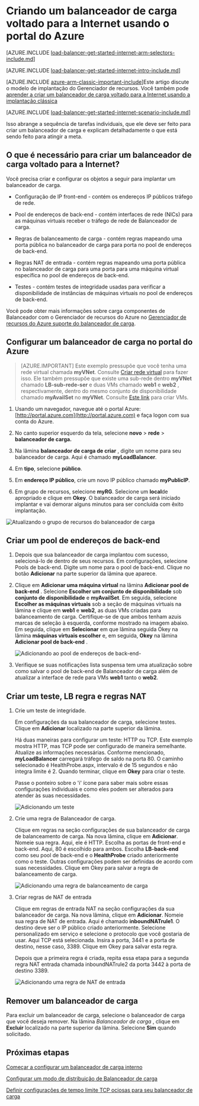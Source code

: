 <properties
   pageTitle="Criar um balanceador de carga voltado para a Internet no Gerenciador de recursos usando o portal de Azure | Microsoft Azure"
   description="Aprenda a criar um balanceador de carga voltado para a Internet no Gerenciador de recursos usando o portal do Azure"
   services="load-balancer"
   documentationCenter="na"
   authors="anavinahar"
   manager="narayan"
   editor=""
   tags="azure-resource-manager"
/>
<tags
   ms.service="load-balancer"
   ms.devlang="na"
   ms.topic="hero-article"
   ms.tgt_pltfrm="na"
   ms.workload="infrastructure-services"
   ms.date="09/14/2016"
   ms.author="annahar" />

# <a name="creating-an-internet-facing-load-balancer-using-the-azure-portal"></a>Criando um balanceador de carga voltado para a Internet usando o portal do Azure

[AZURE.INCLUDE [load-balancer-get-started-internet-arm-selectors-include.md](../../includes/load-balancer-get-started-internet-arm-selectors-include.md)]

[AZURE.INCLUDE [load-balancer-get-started-internet-intro-include.md](../../includes/load-balancer-get-started-internet-intro-include.md)]

[AZURE.INCLUDE [azure-arm-classic-important-include](../../includes/azure-arm-classic-important-include.md)]Este artigo discute o modelo de implantação do Gerenciador de recursos. Você também pode [aprender a criar um balanceador de carga voltado para a Internet usando a implantação clássica](load-balancer-get-started-internet-classic-portal.md)

[AZURE.INCLUDE [load-balancer-get-started-internet-scenario-include.md](../../includes/load-balancer-get-started-internet-scenario-include.md)]

Isso abrange a sequência de tarefas individuais, que ele deve ser feito para criar um balanceador de carga e explicam detalhadamente o que está sendo feito para atingir a meta.

## <a name="what-is-required-to-create-an-internet-facing-load-balancer"></a>O que é necessário para criar um balanceador de carga voltado para a Internet?

Você precisa criar e configurar os objetos a seguir para implantar um balanceador de carga.

- Configuração de IP front-end - contém os endereços IP públicos tráfego de rede.

- Pool de endereços de back-end - contém interfaces de rede (NICs) para as máquinas virtuais receber o tráfego de rede de Balanceador de carga.

- Regras de balanceamento de carga - contém regras mapeando uma porta pública no balanceador de carga para porta no pool de endereços de back-end.

- Regras NAT de entrada - contém regras mapeando uma porta pública no balanceador de carga para uma porta para uma máquina virtual específica no pool de endereços de back-end.

- Testes - contém testes de integridade usadas para verificar a disponibilidade de instâncias de máquinas virtuais no pool de endereços de back-end.

Você pode obter mais informações sobre carga componentes de Balanceador com o Gerenciador de recursos do Azure no [Gerenciador de recursos do Azure suporte do balanceador de carga](load-balancer-arm.md).


## <a name="set-up-a-load-balancer-in-azure-portal"></a>Configurar um balanceador de carga no portal do Azure

> [AZURE.IMPORTANT] Este exemplo pressupõe que você tenha uma rede virtual chamada **myVNet**. Consulte [Criar rede virtual](../virtual-network/virtual-networks-create-vnet-arm-pportal.md) para fazer isso. Ele também pressupõe que existe uma sub-rede dentro **myVNet** chamado **LB-sub-rede-ser** e duas VMs chamado **web1** e **web2** , respectivamente, dentro do mesmo conjunto de disponibilidade chamado **myAvailSet** no **myVNet**. Consulte [Este link](../virtual-machines/virtual-machines-windows-hero-tutorial.md) para criar VMs.


1. Usando um navegador, navegue até o portal Azure: [http://portal.azure.com](http://portal.azure.com) e faça logon com sua conta do Azure.

2. No canto superior esquerdo da tela, selecione **novo** > **rede** > **balanceador de carga.**

3. Na lâmina **balanceador de carga de criar** , digite um nome para seu balanceador de carga. Aqui é chamado **myLoadBalancer**.

4. Em **tipo**, selecione **público**.

5. Em **endereço IP público**, crie um novo IP público chamado **myPublicIP**.

6. Em grupo de recursos, selecione **myRG**. Selecione um **local**de apropriado e clique em **Okey**. O balanceador de carga será iniciado implantar e vai demorar alguns minutos para ser concluída com êxito implantação.

![Atualizando o grupo de recursos do balanceador de carga](./media/load-balancer-get-started-internet-portal/1-load-balancer.png)


## <a name="create-a-back-end-address-pool"></a>Criar um pool de endereços de back-end

1. Depois que sua balanceador de carga implantou com sucesso, selecioná-lo de dentro de seus recursos. Em configurações, selecione Pools de back-end. Digite um nome para o pool de back-end. Clique no botão **Adicionar** na parte superior da lâmina que aparece.

2. Clique em **Adicionar uma máquina virtual** na lâmina **Adicionar pool de back-end** .  Selecione **Escolher um conjunto de disponibilidade** sob **conjunto de disponibilidade** e **myAvailSet**. Em seguida, selecione **Escolher as máquinas virtuais** sob a seção de máquinas virtuais na lâmina e clique em **web1** e **web2**, as duas VMs criadas para balanceamento de carga. Certifique-se de que ambos tenham azuis marcas de seleção à esquerda, conforme mostrado na imagem abaixo. Em seguida, clique em **Selecionar** em que lâmina seguida Okey na lâmina **máquinas virtuais escolher** e, em seguida, **Okey** na lâmina **Adicionar pool de back-end** .

    ![Adicionando ao pool de endereços de back-end- ](./media/load-balancer-get-started-internet-portal/3-load-balancer-backend-02.png)

3. Verifique se suas notificações lista suspensa tem uma atualização sobre como salvar o pool de back-end de Balanceador de carga além de atualizar a interface de rede para VMs **web1** tanto o **web2**.


## <a name="create-a-probe-lb-rule-and-nat-rules"></a>Criar um teste, LB regra e regras NAT

1. Crie um teste de integridade.

    Em configurações da sua balanceador de carga, selecione testes. Clique em **Adicionar** localizado na parte superior da lâmina.

    Há duas maneiras para configurar um teste: HTTP ou TCP. Este exemplo mostra HTTP, mas TCP pode ser configurado de maneira semelhante.
    Atualize as informações necessárias. Conforme mencionado, **myLoadBalancer** carregará tráfego de saldo na porta 80. O caminho selecionado é HealthProbe.aspx, intervalo é de 15 segundos e não íntegra limite é 2. Quando terminar, clique em **Okey** para criar o teste.

    Passe o ponteiro sobre o 'i' ícone para saber mais sobre essas configurações individuais e como eles podem ser alterados para atender às suas necessidades.

    ![Adicionando um teste](./media/load-balancer-get-started-internet-portal/4-load-balancer-probes.png)

2. Crie uma regra de Balanceador de carga.

    Clique em regras na seção configurações de sua balanceador de carga de balanceamento de carga. Na nova lâmina, clique em **Adicionar**. Nomeie sua regra. Aqui, ele é HTTP. Escolha as portas de front-end e back-end. Aqui, 80 é escolhido para ambos. Escolha **LB-back-end** como seu pool de back-end e o **HealthProbe** criado anteriormente como o teste. Outras configurações podem ser definidas de acordo com suas necessidades. Clique em Okey para salvar a regra de balanceamento de carga.

    ![Adicionando uma regra de balanceamento de carga](./media/load-balancer-get-started-internet-portal/5-load-balancing-rules.png)

3. Criar regras de NAT de entrada

    Clique em regras de entrada NAT na seção configurações da sua balanceador de carga. Na nova lâmina, clique em **Adicionar**. Nomeie sua regra de NAT de entrada. Aqui é chamado **inboundNATrule1**. O destino deve ser o IP público criado anteriormente. Selecione personalizado em serviço e selecione o protocolo que você gostaria de usar. Aqui TCP está selecionada. Insira a porta, 3441 e a porta de destino, nesse caso, 3389. Clique em Okey para salvar esta regra.

    Depois que a primeira regra é criada, repita essa etapa para a segunda regra NAT entrada chamada inboundNATrule2 da porta 3442 à porta de destino 3389.

    ![Adicionando uma regra de NAT de entrada](./media/load-balancer-get-started-internet-portal/6-load-balancer-inbound-nat-rules.png)

## <a name="remove-a-load-balancer"></a>Remover um balanceador de carga

Para excluir um balanceador de carga, selecione o balanceador de carga que você deseja remover. Na lâmina *Balanceador de carga* , clique em **Excluir** localizado na parte superior da lâmina. Selecione **Sim** quando solicitado.

## <a name="next-steps"></a>Próximas etapas

[Começar a configurar um balanceador de carga interno](load-balancer-get-started-ilb-arm-cli.md)

[Configurar um modo de distribuição de Balanceador de carga](load-balancer-distribution-mode.md)

[Definir configurações de tempo limite TCP ociosas para seu balanceador de carga](load-balancer-tcp-idle-timeout.md)
